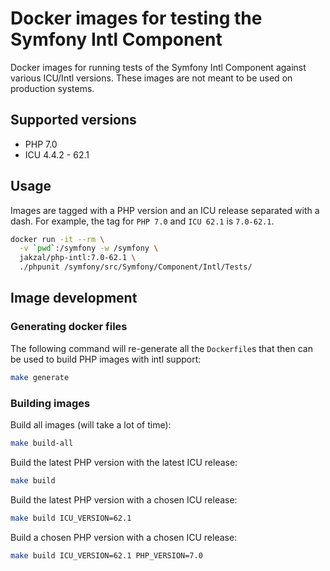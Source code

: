 # Docker images for testing the Symfony Intl Component

Docker images for running tests of the Symfony Intl Component against various
ICU/Intl versions. These images are not meant to be used on production systems.

## Supported versions

* PHP 7.0
* ICU 4.4.2 - 62.1

## Usage

Images are tagged with a PHP version and an ICU release separated with a dash.
For example, the tag for `PHP 7.0` and `ICU 62.1` is `7.0-62.1`.

```bash
docker run -it --rm \
  -v `pwd`:/symfony -w /symfony \
  jakzal/php-intl:7.0-62.1 \
  ./phpunit /symfony/src/Symfony/Component/Intl/Tests/
```

## Image development

### Generating docker files

The following command will re-generate all the `Dockerfile`s that then can
be used to build PHP images with intl support:

```bash
make generate
```

### Building images

Build all images (will take a lot of time):

```bash
make build-all
```

Build the latest PHP version with the latest ICU release:

```bash
make build
```

Build the latest PHP version with a chosen ICU release:

```bash
make build ICU_VERSION=62.1
```

Build a chosen PHP version with a chosen ICU release:

```bash
make build ICU_VERSION=62.1 PHP_VERSION=7.0
```
